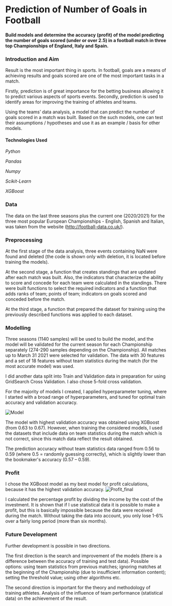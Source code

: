 # Prediction of Number of Goals in Football

#### Build models and determine the accuracy (profit) of the model predicting the number of goals scored (under or over 2.5) in a football match in three top Championships of England, Italy and Spain.
### Introduction and Aim
Result is the most important thing in sports. In football, goals are a means of achieving results and goals scored are one of the most important tasks in a match.

Firstly, prediction is of great importance for the betting business allowing it to predict various aspects of sports events.
Secondly, prediction is used to identify areas for improving the training of athletes and teams.

Using the teams’ data analysis, a model that can predict the number of goals scored in a match was built. Based on the such models, one can test their assumptions / hypotheses and use it as an example / basis for other models.
#### Technologies Used
*Python*

*Pandas*

*Numpy*

*Scikit-Learn*

*XGBoost*
### Data
The data on the last three seasons plus the current one (2020/2021) for the three most popular European Championships - English, Spanish and Italian, was taken from the website (http://football-data.co.uk/).
### Preprocessing
At the first stage of the data analysis, three events containing NaN were found and deleted (the code is shown only with deletion, it is located before training the models).

At the second stage, a function that creates standings that are updated after each match was built. Also, the indicators that characterize the ability to score and concede for each team were calculated in the standings. There were built functions to select the required indicators and a function that adds ranks of team; points of team; indicators on goals scored and conceded before the match.

At the third stage, a function that prepared the dataset for training using the previously described functions was applied to each dataset.
### Modelling
Three seasons (1140 samples) will be used to build the model, and the model will be validated for the current season for each Championship separately (274-290 samples depending on the Championship). All matches up to March 31 2021 were selected for validation. The data with 30 features and a set of 18 features without team statistics during the match (for the most accurate model) was used.

I did another data split into Train and Validation data in preparation for using GridSearch Cross Validation. I also chose 5-fold cross validation.

For the majority of models I created, I applied hyperparameter tuning, where I started with a broad range of hyperparameters, and tuned for optimal train accuracy and validation accuracy.

![Model](https://user-images.githubusercontent.com/82052288/114435419-cd019a00-9bcc-11eb-9f02-a2b5f713c8e3.jpg)

The model with highest validation accuracy was obtained using XGBoost (from 0.63 to 0.67). However, when training the considered models, I used the datasets that include data on team statistics during the match which is not correct, since this match data reflect the result obtained. 

The prediction accuracy without team statistics data ranged from 0.56 to 0.59 (where 0.5 = randomly guessing correctly), which is slightly lower than the bookmaker's accuracy (0.57 – 0.59).
### Profit
I chose the XGBoost model as my best model for profit calculations, because it has the highest validation accuracy. 
![Profit_final](https://user-images.githubusercontent.com/82052288/114435579-fa4e4800-9bcc-11eb-846c-5ba2acfe1360.jpg)

I calculated the percentage profit by dividing the income by the cost of the investment.  It is shown that if I use statistical data it is possible to make a profit, but this is basically impossible because the data were received during the match. Without taking the data into account, you only lose 1-6% over a fairly long period (more than six months).
### Future Development
Further development is possible in two directions. 

The first direction is the search and improvement of the models (there is a difference between the accuracy of training and test data). Possible options: using team statistics from previous matches; ignoring matches at the beginning of the Championship (due to insufficient information content); setting the threshold value; using other algorithms etc.

The second direction is important for the theory and methodology of training athletes. Analysis of the influence of team performance (statistical data) on the achievement of the result.  
